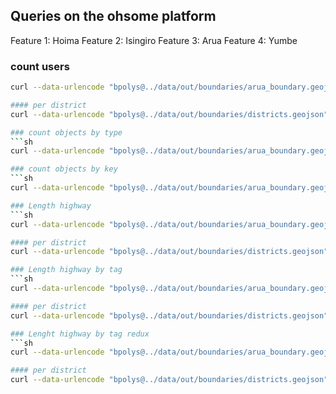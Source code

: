 ## Queries on the ohsome platform

Feature 1: Hoima
Feature 2: Isingiro
Feature 3: Arua
Feature 4: Yumbe

### count users
```sh
curl --data-urlencode "bpolys@../data/out/boundaries/arua_boundary.geojson" -d "@params_count_users.txt" -X POST https://api.ohsome.org/v0.9/users/count -o ../data/out/ohsome/arua_users_count.csv```

#### per district
curl --data-urlencode "bpolys@../data/out/boundaries/districts.geojson" -d "@params_count_users.txt" -X POST https://api.ohsome.org/v0.9/elements/count/groupBy/boundary -o "../data/out/ohsome/districts_users_count.csv"

### count objects by type
```sh
curl --data-urlencode "bpolys@../data/out/boundaries/arua_boundary.geojson" -d "@params_count_type.txt" -X POST https://api.ohsome.org/v0.9/elements/count/groupBy/type -o ../data/out/ohsome/arua_objects_count_type.csv```

### count objects by key
```sh
curl --data-urlencode "bpolys@../data/out/boundaries/arua_boundary.geojson" -d "@params_count_key.txt" -X POST https://api.ohsome.org/v0.9/elements/count/groupBy/key -o ../data/out/ohsome/arua_objects_count_key.csv```

### Length highway
```sh
curl --data-urlencode "bpolys@../data/out/boundaries/arua_boundary.geojson" -d "@params_length_highway.txt" -X POST https://api.ohsome.org/v0.9/elements/length -o ../data/out/ohsome/arua_highway_length.csv```

#### per district
curl --data-urlencode "bpolys@../data/out/boundaries/districts.geojson" -d "@params_length_highway.txt" -X POST https://api.ohsome.org/v0.9/elements/length/groupBy/boundary -o "../data/out/ohsome/districts_highway_length.csv"

### Length highway by tag
```sh
curl --data-urlencode "bpolys@../data/out/boundaries/arua_boundary.geojson" -d "@params_length_highway_tag.txt" -X POST https://api.ohsome.org/v0.9/elements/length/groupBy/tag -o ../data/out/ohsome/arua_highway_length_tag.csv```

#### per district
curl --data-urlencode "bpolys@../data/out/boundaries/districts.geojson" -d "@params_length_highway_tag.txt" -X POST https://api.ohsome.org/v0.9/elements/length/groupBy/boundary/groupBy/tag -o "../data/out/ohsome/districts_highway_length_tag.csv"

### Lenght highway by tag redux
```sh
curl --data-urlencode "bpolys@../data/out/boundaries/arua_boundary.geojson" -d "@params_length_highway_tag_redux.txt" -X POST https://api.ohsome.org/v0.9/elements/length/groupBy/tag -o ../data/out/ohsome/arua_highway_length_tag_redux.csv```

#### per district
curl --data-urlencode "bpolys@../data/out/boundaries/districts.geojson" -d "@params_length_highway_tag_redux.txt" -X POST https://api.ohsome.org/v0.9/elements/length/groupBy/boundary/groupBy/tag -o "../data/out/ohsome/districts_highway_length_tag_redux.csv"

